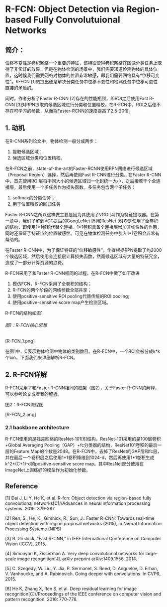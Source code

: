 # R-FCN: Object Detection via Region-based Fully Convolutuional Networks

## 简介：

位移不变性是卷积网络一个重要的特征，该特征使得卷积网格在图像分类任务上取得了非常好的效果。但是在物体检测的场景中，我们需要知道检测物体的具体位置，这时候我们需要网络对物体的位置非常敏感，即我们需要网络具有“位移可变性”。R-FCN \[1\]的提出便是解决分类任务中位移不变性和检测任务中位移可变性直接的矛盾的。

同时，作者分析了Faster R-CNN \[2\]存在的性能瓶颈，即ROI之后使用Fast R-CNN \[3\]对RPN提取的候选区域进行分类和位置精校。在R-FCN中，ROI之后便不存在可学习的参数，从而将Faster-RCNN的速度提高了2.5-20倍。

## 1. 动机

在R-CNN系列论文中，物体检测一般分成两步：

1. 提取候选区域；
2. 候选区域分类和位置精校。

在R-FCN之前，state-of-the-art的Faster-RCNN使用RPN网络进行候选区域（Proposal Region）选择，然后再使用Fast R-CNN进行分类。在Faster R-CNN中，首先使用ROI层将不同大小的候选区域归一化到统一大小，之后接若干个全连接层，最后使用一个多任务作为损失函数。多任务包含两个子任务：

1. softmax的分类任务；
2. 用于位置精校的回归任务

Faster R-CNN之所以这样做主要是因为其使用了VGG \[4\]作为特征提取器。在第一章中，我们了解到VGG之后的GoogLeNet \[5\]和ResNet \[6\]均是使用了全卷积的结构，即使用1\*1卷积代替全连接。1\*1卷积具备全连接层增加非线性性的作用，同时还保证了特征点的位置敏感性。可见在物体检测任务中引入1\*1卷积会非常有帮助的。

在Faster R-CNN中，为了保证特征的“位移敏感性”，作者根据RPN提取了约2000个候选区域，然后使用全连接层计算损失函数，然而候选区域有大量的特征冗余，造成了一部分计算资源的浪费。

R-FCN采用了和Faster R-CNN相同的过程，在R-FCN中做了如下改进

1. 模仿FCN，R-FCN采用了全卷积的结构；
2. R-FCN的两个阶段的网络参数全部共享；
3. 使用positive-sensitive ROI pooling代替传统的ROI pooling;
4. 使用positive-sensitive score map产生检测区域。

R-FCN的结构如图1

###### 图1：R-FCN核心思想

\[R-FCN\_1.png\]



在图1中，C表示物体检测中物体的类别数目。在R-FCN中，一个ROI会被分成k\*k个bin。下面我们来详细解析R-FCN。

## 2. R-FCN详解

R-FCN采用了和Faster R-CNN相同的框架（图2），关于Faster R-CNN的解释，可以参考论文或者我的[解析](https://senliuy.gitbooks.io/advanced-deep-learning/content/chapter1/faster-r-cnn-towards-real-time-object-detection-with-region-proposal-networks.html)。

图2：R-FCN流程图

\[R-FCN\_2.png\]

### 2.1 backbone architecture

R-FCN使用的是残差网络的ResNet-101\[6\]结构，ResNet-101采用的是100层卷积+Global Averaging Pooling（GAP）+fc分类器的结构，ResNet101卷积的最后一层的Feature Map的个数是2048。在R-FCN中，去掉了ResNet的GAP层和fc层，并在最后一个卷积层之后使用1\*1卷积降维到1024-d，然后再使用1\*1卷积生成k^2\*\(C+1\)-d的positive-sensitive score map。其中ResNet部分使用在ImageNet上训练好的模型作为初始化参数。





## Reference

\[1\] Dai J, Li Y, He K, et al. R-fcn: Object detection via region-based fully convolutional networks\[C\]//Advances in neural information processing systems. 2016: 379-387.

\[2\] Ren, S., He, K., Girshick, R., Sun, J.: Faster R-CNN: Towards real-time object detection with region proposal networks \(2015\), in Neural Information Processing Systems \(NIPS\)

\[3\] R. Girshick, “Fast R-CNN,” in IEEE International Conference on Computer Vision \(ICCV\), 2015.

\[4\] Simonyan K, Zisserman A. Very deep convolutional networks for large-scale image recognition\[J\]. arXiv preprint arXiv:1409.1556, 2014.

\[5\] C. Szegedy, W. Liu, Y. Jia, P. Sermanet, S. Reed, D. Anguelov, D. Erhan, V. Vanhoucke, and A. Rabinovich. Going deeper with convolutions. In CVPR, 2015.

\[6\] He K, Zhang X, Ren S, et al. Deep residual learning for image recognition\[C\]//Proceedings of the IEEE conference on computer vision and pattern recognition. 2016: 770-778.

